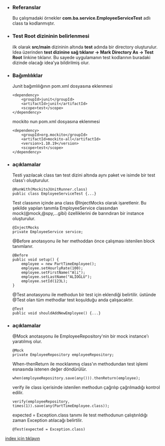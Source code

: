 * ### Referanslar
    Bu çalışmadaki örnekler **com.ba.service.EmployeeServiceTest** adlı class ta kodlanmıştır.
    
* ### Test Root dizininin belirlenmesi
    ilk olarak **src/main** dizininin altında **test** adında bir directory oluşturulur.
    Idea üzerinden **test dizinine sağ tıklanır -> Mark Directory As -> Test Root** linkine tıklanır.
    Bu sayede uygulamanın test kodlarının buradaki dizinde olacağı idea'ya bildirilmiş olur.


* ### Bağımlılıklar
    Junit bağımlılığının pom.xml dosyasına eklenmesi
    ```
    <dependency>
        <groupId>junit</groupId>
        <artifactId>junit</artifactId>
        <scope>test</scope>
    </dependency>
    ```
    
    mockito nun pom.xml dosyasına eklenmesi
    ```
    <dependency>
        <groupId>org.mockito</groupId>
        <artifactId>mockito-all</artifactId>
        <version>1.10.19</version>
        <scope>test</scope>
    </dependency>
    ```

* ### açıklamalar
    Testi yazılacak class tan test dizini altında aynı paket ve isimde bir test class'ı oluşturulur.
    ```    
    @RunWith(MockitoJUnitRunner.class)
    public class EmployeeServiceTest {...}
    ```
    
    Test classının içinde ana class @InjectMocks olarak işaretlenir. Bu şekilde yapılan tanımla EmployeeService classından mock(@mock,@spy,...gibi) özelliklerini de barındıran bir instance oluşturulur. 
    ```
    @InjectMocks
    private EmployeeService service;
    ```
    
    @Before anotasyonu ile her methoddan önce çalışması istenilen block tanımlanır.
    ```
    @Before
    public void setup() {
        employee = new PartTimeEmployee();
        employee.setHourlyRate(100);
        employee.setFirstName("Ali");
        employee.setLastName("ALİOĞLU");
        employee.setId(123L);
    }
    ```
    
    @Test anotasyonu ile methodun bir test için eklendiği belirtilir. üstünde @Test olan tüm methodlar test koşulduğu anda çalışacaktır.
    ```
    @Test
    public void shouldAddNewEmployee() {...}
    ```

* ### açıklamalar
    @Mock anotasyonu ile EmployeeRepository'nin bir mock instance'ı yaratılmış olur.  
    ```
    @Mock
    private EmployeeRepository employeeRepository;
    ```
    
    When-thenReturn ile mocklanmış class'ın methodundan test işlemi esnasında istenen değer döndürülür.
    ```
    when(employeeRepository.save(any())).thenReturn(employee);
    ```
    
    verify ile class içerisinde istenilen methodun çağrılıp çağrılmadığı kontrol edilir.
    ```
    verify(employeeRepository, times(1)).save(any(PartTimeEmployee.class));
    ```
    
    expected = Exception.class tanımı ile test methodunun çalıştırıldığı zaman Exception atılacağı belirtilir.
    ```
    @Test(expected = Exception.class)
    ```

[index için tıklayın](../README.md)
